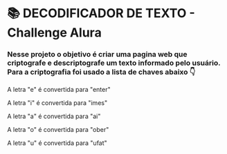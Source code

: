 
 <h1>📚 DECODIFICADOR DE TEXTO - Challenge Alura</h1>
 <h3>Nesse projeto o objetivo é criar uma pagina web que criptografe e descriptografe um texto informado pelo usuário.
Para a criptografia foi usado a lista de chaves abaixo 👇</h3>
<p>A letra "e" é convertida para "enter"</p>
<p>A letra "i" é convertida para "imes"</p>
<p>A letra "a" é convertida para "ai"</p>
<p>A letra "o" é convertida para "ober"</p>
<p>A letra "u" é convertida para "ufat"</p>
